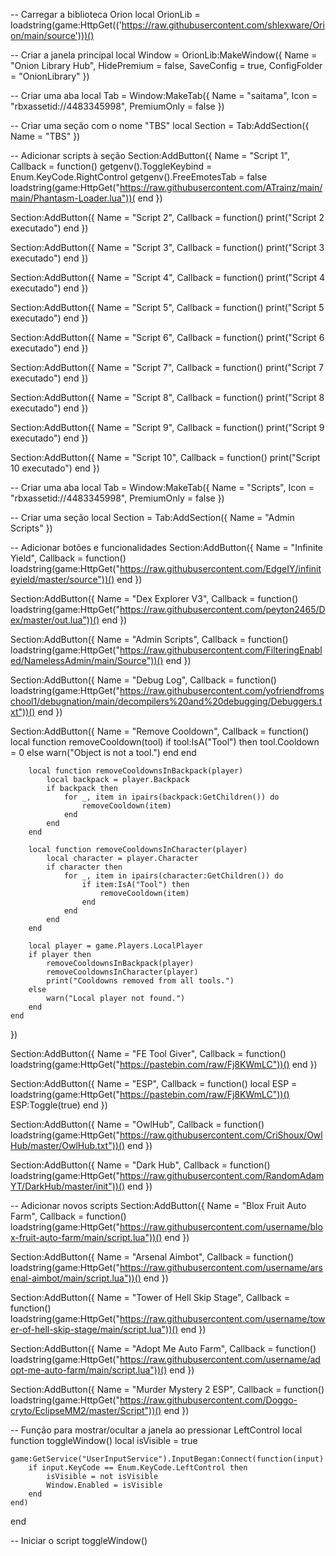 -- Carregar a biblioteca Orion
local OrionLib = loadstring(game:HttpGet(('https://raw.githubusercontent.com/shlexware/Orion/main/source')))()

-- Criar a janela principal
local Window = OrionLib:MakeWindow({
    Name = "Onion Library Hub",
    HidePremium = false,
    SaveConfig = true,
    ConfigFolder = "OnionLibrary"
})



-- Criar uma aba
local Tab = Window:MakeTab({
    Name = "saitama",
    Icon = "rbxassetid://4483345998",
    PremiumOnly = false
})

-- Criar uma seção com o nome "TBS"
local Section = Tab:AddSection({
    Name = "TBS"
})

-- Adicionar scripts à seção
Section:AddButton({
    Name = "Script 1",
    Callback = function()
        getgenv().ToggleKeybind = Enum.KeyCode.RightControl
getgenv().FreeEmotesTab = false
loadstring(game:HttpGet("https://raw.githubusercontent.com/ATrainz/main/main/Phantasm-Loader.lua"))(
    end
})

Section:AddButton({
    Name = "Script 2",
    Callback = function()
        print("Script 2 executado")
    end
})

Section:AddButton({
    Name = "Script 3",
    Callback = function()
        print("Script 3 executado")
    end
})

Section:AddButton({
    Name = "Script 4",
    Callback = function()
        print("Script 4 executado")
    end
})

Section:AddButton({
    Name = "Script 5",
    Callback = function()
        print("Script 5 executado")
    end
})

Section:AddButton({
    Name = "Script 6",
    Callback = function()
        print("Script 6 executado")
    end
})

Section:AddButton({
    Name = "Script 7",
    Callback = function()
        print("Script 7 executado")
    end
})

Section:AddButton({
    Name = "Script 8",
    Callback = function()
        print("Script 8 executado")
    end
})

Section:AddButton({
    Name = "Script 9",
    Callback = function()
        print("Script 9 executado")
    end
})

Section:AddButton({
    Name = "Script 10",
    Callback = function()
        print("Script 10 executado")
    end
})



-- Criar uma aba
local Tab = Window:MakeTab({
    Name = "Scripts",
    Icon = "rbxassetid://4483345998",
    PremiumOnly = false
})

-- Criar uma seção
local Section = Tab:AddSection({
    Name = "Admin Scripts"
})

-- Adicionar botões e funcionalidades
Section:AddButton({
    Name = "Infinite Yield",
    Callback = function()
        loadstring(game:HttpGet("https://raw.githubusercontent.com/EdgeIY/infiniteyield/master/source"))()
    end
})

Section:AddButton({
    Name = "Dex Explorer V3",
    Callback = function()
        loadstring(game:HttpGet("https://raw.githubusercontent.com/peyton2465/Dex/master/out.lua"))()
    end
})

Section:AddButton({
    Name = "Admin Scripts",
    Callback = function()
        loadstring(game:HttpGet("https://raw.githubusercontent.com/FilteringEnabled/NamelessAdmin/main/Source"))()
    end
})

Section:AddButton({
    Name = "Debug Log",
    Callback = function()
        loadstring(game:HttpGet("https://raw.githubusercontent.com/yofriendfromschool1/debugnation/main/decompilers%20and%20debugging/Debuggers.txt"))()
    end
})

Section:AddButton({
    Name = "Remove Cooldown",
    Callback = function()
        local function removeCooldown(tool)
            if tool:IsA("Tool") then
                tool.Cooldown = 0
            else
                warn("Object is not a tool.")
            end
        end

        local function removeCooldownsInBackpack(player)
            local backpack = player.Backpack
            if backpack then
                for _, item in ipairs(backpack:GetChildren()) do
                    removeCooldown(item)
                end
            end
        end

        local function removeCooldownsInCharacter(player)
            local character = player.Character
            if character then
                for _, item in ipairs(character:GetChildren()) do
                    if item:IsA("Tool") then
                        removeCooldown(item)
                    end
                end
            end
        end

        local player = game.Players.LocalPlayer
        if player then
            removeCooldownsInBackpack(player)
            removeCooldownsInCharacter(player)
            print("Cooldowns removed from all tools.")
        else
            warn("Local player not found.")
        end
    end
})

Section:AddButton({
    Name = "FE Tool Giver",
    Callback = function()
        loadstring(game:HttpGet("https://pastebin.com/raw/Fj8KWmLC"))()
    end
})

Section:AddButton({
    Name = "ESP",
    Callback = function()
        local ESP = loadstring(game:HttpGet("https://pastebin.com/raw/Fj8KWmLC"))()
        ESP:Toggle(true)
    end
})

Section:AddButton({
    Name = "OwlHub",
    Callback = function()
        loadstring(game:HttpGet("https://raw.githubusercontent.com/CriShoux/OwlHub/master/OwlHub.txt"))()
    end
})

Section:AddButton({
    Name = "Dark Hub",
    Callback = function()
        loadstring(game:HttpGet("https://raw.githubusercontent.com/RandomAdamYT/DarkHub/master/init"))()
    end
})

-- Adicionar novos scripts
Section:AddButton({
    Name = "Blox Fruit Auto Farm",
    Callback = function()
        loadstring(game:HttpGet("https://raw.githubusercontent.com/username/blox-fruit-auto-farm/main/script.lua"))()
    end
})

Section:AddButton({
    Name = "Arsenal Aimbot",
    Callback = function()
        loadstring(game:HttpGet("https://raw.githubusercontent.com/username/arsenal-aimbot/main/script.lua"))()
    end
})

Section:AddButton({
    Name = "Tower of Hell Skip Stage",
    Callback = function()
        loadstring(game:HttpGet("https://raw.githubusercontent.com/username/tower-of-hell-skip-stage/main/script.lua"))()
    end
})

Section:AddButton({
    Name = "Adopt Me Auto Farm",
    Callback = function()
        loadstring(game:HttpGet("https://raw.githubusercontent.com/username/adopt-me-auto-farm/main/script.lua"))()
    end
})

Section:AddButton({
    Name = "Murder Mystery 2 ESP",
    Callback = function()
        loadstring(game:HttpGet("https://raw.githubusercontent.com/Doggo-cryto/EclipseMM2/master/Script"))()
    end
})

-- Função para mostrar/ocultar a janela ao pressionar LeftControl
local function toggleWindow()
    local isVisible = true

    game:GetService("UserInputService").InputBegan:Connect(function(input)
        if input.KeyCode == Enum.KeyCode.LeftControl then
            isVisible = not isVisible
            Window.Enabled = isVisible
        end
    end)
end

-- Iniciar o script
toggleWindow()
